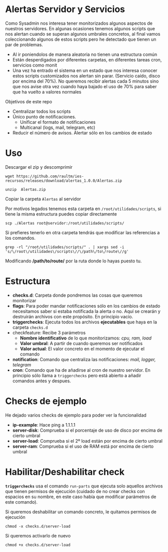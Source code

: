 # Alertas Servidor y Servicios

Como Sysadmin nos interesa tener monitorizados algunos aspectos de nuestros servidores. En algunas ocasiones tenemos algunos scripts que nos alertan cuando se superan algunos umbrales concretos, al final vamos coleccionando algunos de estos scripts pero he detectado que tienen un par de problemas.

- Al ir poniendolos de manera aleatoria no tienen una estructura común
- Están desperdigados por diferentes carpetas, en diferentes tareas cron, servicios como monit
- Una vez ha entrado el sistema en un estado que nos interesa conocer estos scripts customizados nos alertan sin parar. (Servicio caído, disco por encima del 70%). No queremos recibir alertas cada 5 minutos sino que nos avise otra vez cuando haya bajado el uso de 70% para saber que ha vuelto a valores normales

Objetivos de este repo

- Centralizar todos los scripts
- Único punto de notificaciones. 
  - Unificar el formato de notificaciones
  - Multicanal (logs, mail, telegram, etc)
- Reducir el número de avisos. Alertar sólo en los cambios de estado

# Uso

Descargar el zip y descomprimir

```
wget https://github.com/raultm/ies-recursos/releases/download/alertas_1.0.0/Alertas.zip

unzip  Alertas.zip
```
Copiar la carpeta `Alertas` al servidor

Por motivos legados tenemos esta carpeta en `/root/utilidades/scripts`, si tiene la misma estructura puedes copiar directamente

```
scp ./Alertas root@servidor:/root/utilidades/scripts/
```

Si prefieres tenerlo en otra carpeta tendrás que modificar las referencias a los comandos.

```
grep -rl "/root/utilidades/scripts/" . | xargs sed -i 's/\/root\/utilidades\/scripts\//\/path\/to\/route\//g'
```

Modificando **\/path\/to\/route\/** por la ruta donde lo hayas puesto tu.

# Estructura

- **checks.d**: Carpeta donde pondremos las cosas que queremos monitorizar
- **flags**: Para poder mandar notificaciones sólo en los cambios de estado necesitamos saber si estaba notificada la alerta o no. Aquí se crearán y destruirán archivos con este propósito. En principio vacío.
- **triggerchecks**: Ejecuta todos los archivos **ejecutables** que haya en la carpeta `checks.d`
- checkfeature: Recibe 3 parámetros
  - **Nombre identificativo** de lo que monitorizamos: *cpu, ram, load*
  - **Valor umbral**: A partir de cuando queremos ser notificados
  - **Valor actual**: El valor concreto en el momento de ejecutar el comando
- **notification**: Comando que centraliza las notificaciones: *mail, logger, telegram*
- **cron**: Comando que ha de añadirse al cron de nuestro servidor. En principio sólo llama a `triggerchecks` pero está abierto a añadir comandos antes y despues.

# Checks de ejemplo
He dejado varios checks de ejemplo para poder ver la funcionalidad

- **ip-example**: Hace ping a 1.1.1.1
- **server-disk**: Comprueba si el porcentaje de uso de disco por encima de cierto umbral
- **server-load**: Comprueba si el 2º load están por encima de cierto umbral
- **server-ram**: Comprueba si el uso de RAM está por encima de cierto umbral

# Habilitar/Deshabilitar check

**`triggerchecks`** usa el comando `run-parts` que ejecuta solo aquellos archivos que tienen permisos de ejecución (cuidado de no crear checks con espacios en su nombre, en este caso había que modificar parámetros de este comando).

Si queremos deshabilitar un comando concreto, le quitamos permisos de ejecución

```
chmod -x checks.d/server-load
```

Si queremos activarlo de nuevo

```
chmod +x checks.d/server-load
```
